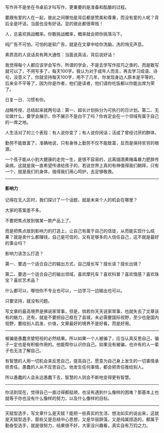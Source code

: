 写作并不是坐在书桌前才叫写作，更重要的是准备和酝酿的过程。

要跟有爱的人在一起，彼此之间哪怕是背后都是赞美和尊重，而没有爱的人呢？背后全是坏话，当面也没有好话。显的彼此都很卑贱！

人，总喜欢挑战概率。你敢挑战概率，概率就会把你挑落马下。

纯广告不可怕，可怕的是软广告，就是在文章中给你洗脑，洗的悄无声息。

素质高的人说话具有两大通性：当面说真话，背后说好话！

我觉得每个人都应该学会写作，所谓的学会，不是去学写作技巧之类的，而是敢写就可以了，不用写多了，每天100字。我认为对于成年人而言，再去学习成语、诗句，没意义了，你就坚持每天100字，用不了几年，你发现身边人原本是平等的，后来全不平等了，因为你是作者，他们是读者，他们请你吃饭都以你能出席为荣了。

日复一日、习惯有你。

战略传授，总结起来就两句话：第一、超长计划拆分为可执行的日计划。第二、无论做什么，要学会展示，你不展示不是白干了吗？你肯定会在一个领域有属于自己的一席之地。

人生活对了的三个表现：有人说你变了；有人说你闲话；活成了曾经讨厌的群体。

勤劳不能致富了，准确地说，只有身体上勤劳不仅不能致富，反而是保持贫穷的根源。

一个孩子能从小到大健康的走完一生，是很不容易的，远离烟酒黄赌毒暴力肥胖传染病，这就是我一直希望传递给孩子的，若说世界上真的有神值得我们朝拜，只有一个，就是我们的身体，值得我们用心呵护，去足够敬畏。

---
#### 影响力

记得在无人区时，我们探讨了一个话题，就是未来个人的机会在哪里？

大家的答案差不多。

不要把焦点放到做某一款产品上了。

而是把焦点放到影响力的打造上，让自己有属于自己的信徒，从而能实现什么结果？就是卖什么都赚钱，自己是可信的，又有足够多的人信任自己，这不就是最好的事业吗？

影响力该怎么打造？

第一、要选一个适合自己的输出方式，自己擅长写？擅长读？擅长出镜？

第二、要选一个适合自己的输出领域，喜欢摩托车？喜欢科普？喜欢情感？喜欢珠宝？喜欢艺术品？

什么都可以，哪怕你不专业也可以，一边学习一边输出也可以。

只要坚持，就没有问题。


写文章的最高境界是佛说家常事，但是，倘若你天天说家常事，也就失去了文章该有的魅力，还有，就是不要把自己框在了县城，未必需要国际视野，至少也是国内视野，要给别人启发、价值，文章最好的境界不是好看，而是好用。

---

被骗是愚蠢贪婪短视的必然结果。所以如果一个人被骗了，应当认真反思自己，骗子一定也是有积极作用的。他能帮你认识你自己。如果没有被骗，也许有的人一辈子也无法了解自己。

有智慧的人用一切机会来反思自己，提高自己，愿意为自己身上发生的一切事情承担责任。愚蠢的人从不反思自己。他发生任何事情，都会把责任推给别人。

所以愚蠢的人会永远愚蠢下去，智慧的人则会不断地变得更有智慧。

---

你活到现在，觉得自己一直过得都挺顺，也没有遇到什么像样的困难？那基本上也就等于你也没有什么像样的努力，以及什么像样的目标。

---

天赋型选手，写文章什么是天赋？能把一些真实的生活、想法如实的说出来，这就是天赋型选手，那些又是总结中心思想，又是华丽辞藻，又是纯属捏造的，都属于勤奋型选手，就是很努力，结果很不好，大家没兴趣看，真实自有万钧之力。

